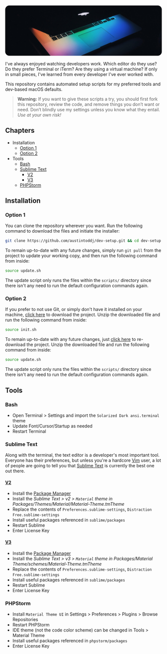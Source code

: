 <p align="center">
    <img src="https://raw.githubusercontent.com/austintoddj/dev-setup/master/resources/header.jpg">
</p>

I've always enjoyed watching developers work. Which editor do they use? Do they prefer Terminal or iTerm? Are they using a virtual machine? If only in small pieces, I've learned from every developer I've ever worked with.

This repository contains automated setup scripts for my preferred tools and dev-based macOS defaults.

> **Warning:** If you want to give these scripts a try, you should first fork this repository, review the code, and remove things you don’t want or need. Don’t blindly use my settings unless you know what they entail. *Use at your own risk!*

## Chapters

* Installation
    * [Option 1](#option-1)
    * [Option 2](#option-2)
* Tools
    * [Bash](#bash)
    * [Sublime Text](#sublime-text)
        * [V2](#v2)
        * [V3](#v3)
    * [PHPStorm](#phpstorm)

## Installation

### Option 1

You can clone the repository wherever you want. Run the following command to download the files and initiate the installer:

```sh
git clone https://github.com/austintoddj/dev-setup.git && cd dev-setup && source init.sh
```

To remain up-to-date with any future changes, simply run `git pull` from the project to update your working copy, and then run the following command from inside:

```sh
source update.sh
``` 
 
The update script only runs the files within the `scripts/` directory since there isn't any need to run the default configuration commands again.

### Option 2

If you prefer to not use Git, or simply don't have it installed on your machine, [click here](https://github.com/austintoddj/dev-setup/archive/master.zip) to download the project. Unzip the downloaded file and run the following command from inside:

```sh
source init.sh
```

To remain up-to-date with any future changes, just [click here](https://github.com/austintoddj/dev-setup/archive/master.zip) to re-download the project. Unzip the downloaded file and run the following command from inside:

```sh
source update.sh
```

The update script only runs the files within the `scripts/` directory since there isn't any need to run the default configuration commands again.

## Tools

### Bash

- Open Terminal > Settings and import the `Solarized Dark ansi.terminal` theme
- Update Font/Cursor/Startup as needed
- Restart Terminal

### Sublime Text

Along with the terminal, the text editor is a developer's most important tool. Everyone has their preferences, but unless you're a hardcore [Vim](http://en.wikipedia.org/wiki/Vim) user, a lot of people are going to tell you that [Sublime Text](http://www.sublimetext.com/) is currently the best one out there.

#### [V2](https://www.sublimetext.com/2)

- Install the [Package Manager](https://packagecontrol.io/installation)
- Install the *Sublime Text > v2 > `Material` theme in Packages/Themes/Material/Material-Theme.tmTheme*
- Replace the contents of `Preferences.sublime-settings`, `Distraction Free.sublime-settings`
- Install useful packages referenced in `sublime/packages`
- Restart Sublime
- Enter License Key

#### [V3](https://www.sublimetext.com/3)

- Install the [Package Manager](https://packagecontrol.io/installation)
- Install the *Sublime Text > v3 > `Material` theme in Packages/Material Theme/schemes/Material-Theme.tmTheme*
- Replace the contents of `Preferences.sublime-settings`, `Distraction Free.sublime-settings`
- Install useful packages referenced in `sublime/packages`
- Restart Sublime
- Enter License Key

### PHPStorm

- Install `Material Theme UI` in Settings > Preferences > Plugins > Browse Repositories
- Restart PHPStorm
- IDE theme (not the code color scheme) can be changed in Tools > Material Theme
- Install useful packages referenced in `phpstorm/packages`
- Enter License Key
